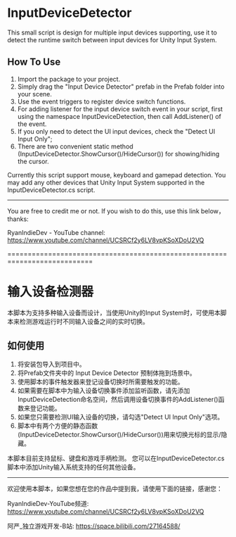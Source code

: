 # InputDeviceDetector
This small script is design for multiple input devices supporting, use it to detect the runtime switch between input devices for Unity Input System. 

## How To Use
1. Import the package to your project. 
2. Simply drag the "Input Device Detector" prefab in the Prefab folder into your scene.
3. Use the event triggers to register device switch functions. 
4. For adding listener for the input device switch event in your script, first using the namespace InputDeviceDetection, then call AddListener() of the event.
5. If you only need to detect the UI input devices, check the "Detect UI Input Only";
6. There are two convenient static method (InputDeviceDetector.ShowCursor()/HideCursor()) for showing/hiding the cursor.  

Currently this script support mouse, keyboard and gamepad detection. 
You may add any other devices that Unity Input System supported in the InputDeviceDetector.cs script. 

--------
You are free to credit me or not. 
If you wish to do this, use this link below，thanks: 

RyanIndieDev - YouTube channel: https://www.youtube.com/channel/UCSRCf2y6LV8vpKSoXDoU2VQ

===========================================================================
# 输入设备检测器
本脚本为支持多种输入设备而设计，当使用Unity的Input System时，可使用本脚本来检测游戏运行时不同输入设备之间的实时切换。

## 如何使用
1. 将安装包导入到项目中。
2. 将Prefab文件夹中的 Input Device Detector 预制体拖到场景中。
3. 使用脚本的事件触发器来登记设备切换时所需要触发的功能。
4. 如果需要在脚本中为输入设备切换事件添加监听函数，请先添加InputDeviceDetection命名空间，然后调用设备切换事件的AddListener()函数来登记功能。
5. 如果您只需要检测UI输入设备的切换，请勾选"Detect UI Input Only"选项。
6. 脚本中有两个方便的静态函数(InputDeviceDetector.ShowCursor()/HideCursor())用来切换光标的显示/隐藏。

本脚本目前支持鼠标、键盘和游戏手柄检测。
您可以在InputDeviceDetector.cs脚本中添加Unity输入系统支持的任何其他设备。

--------
欢迎使用本脚本，如果您想在您的作品中提到我，请使用下面的链接，感谢您：

RyanIndieDev-YouTube频道: https://www.youtube.com/channel/UCSRCf2y6LV8vpKSoXDoU2VQ

阿严_独立游戏开发-B站: https://space.bilibili.com/27164588/

